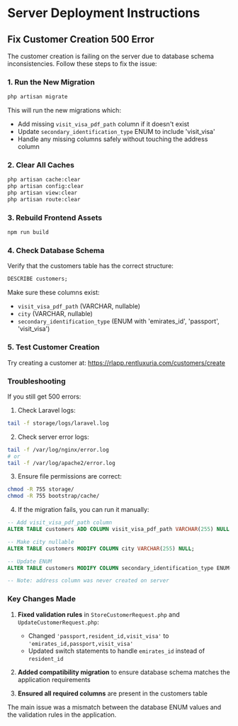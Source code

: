 # Server Deployment Instructions

## Fix Customer Creation 500 Error

The customer creation is failing on the server due to database schema inconsistencies. Follow these steps to fix the issue:

### 1. Run the New Migration

```bash
php artisan migrate
```

This will run the new migrations which:
- Add missing `visit_visa_pdf_path` column if it doesn't exist
- Update `secondary_identification_type` ENUM to include 'visit_visa'
- Handle any missing columns safely without touching the address column

### 2. Clear All Caches

```bash
php artisan cache:clear
php artisan config:clear
php artisan view:clear
php artisan route:clear
```

### 3. Rebuild Frontend Assets

```bash
npm run build
```

### 4. Check Database Schema

Verify that the customers table has the correct structure:

```sql
DESCRIBE customers;
```

Make sure these columns exist:
- `visit_visa_pdf_path` (VARCHAR, nullable)
- `city` (VARCHAR, nullable)
- `secondary_identification_type` (ENUM with 'emirates_id', 'passport', 'visit_visa')

### 5. Test Customer Creation

Try creating a customer at: https://rlapp.rentluxuria.com/customers/create

### Troubleshooting

If you still get 500 errors:

1. Check Laravel logs:
```bash
tail -f storage/logs/laravel.log
```

2. Check server error logs:
```bash
tail -f /var/log/nginx/error.log
# or
tail -f /var/log/apache2/error.log
```

3. Ensure file permissions are correct:
```bash
chmod -R 755 storage/
chmod -R 755 bootstrap/cache/
```

4. If the migration fails, you can run it manually:
```sql
-- Add visit_visa_pdf_path column
ALTER TABLE customers ADD COLUMN visit_visa_pdf_path VARCHAR(255) NULL AFTER trade_license_pdf_path;

-- Make city nullable
ALTER TABLE customers MODIFY COLUMN city VARCHAR(255) NULL;

-- Update ENUM
ALTER TABLE customers MODIFY COLUMN secondary_identification_type ENUM('emirates_id', 'passport', 'visit_visa') NULL;

-- Note: address column was never created on server
```

### Key Changes Made

1. **Fixed validation rules** in `StoreCustomerRequest.php` and `UpdateCustomerRequest.php`:
   - Changed `'passport,resident_id,visit_visa'` to `'emirates_id,passport,visit_visa'`
   - Updated switch statements to handle `emirates_id` instead of `resident_id`

2. **Added compatibility migration** to ensure database schema matches the application requirements

3. **Ensured all required columns** are present in the customers table

The main issue was a mismatch between the database ENUM values and the validation rules in the application.
